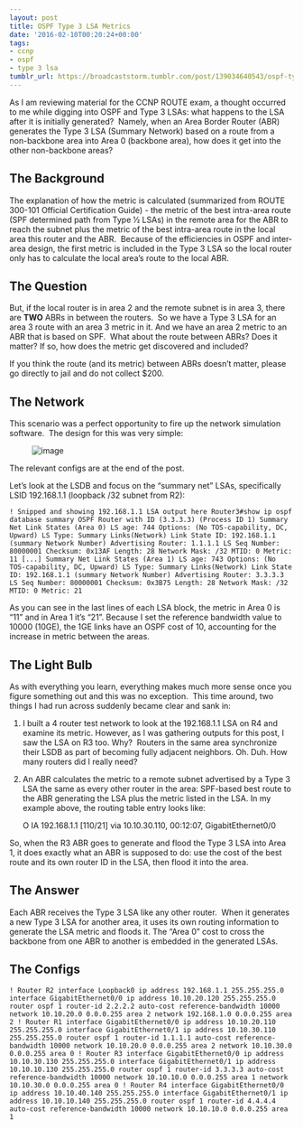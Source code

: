 ```yaml
---
layout: post
title: OSPF Type 3 LSA Metrics
date: '2016-02-10T00:20:24+00:00'
tags:
- ccnp
- ospf
- type 3 lsa
tumblr_url: https://broadcaststorm.tumblr.com/post/139034640543/ospf-type-3-lsa-metrics
---
```

As I am reviewing material for the CCNP ROUTE exam, a thought occurred to me while digging into OSPF and Type 3 LSAs: what happens to the LSA after it is initially generated? &nbsp;Namely, when an Area Border Router (ABR) generates the Type 3 LSA (Summary Network) based on a route from a non-backbone area into Area 0 (backbone area), how does it get into the other non-backbone areas?

## The Background

The explanation of how the metric is calculated (summarized from ROUTE 300-101 Official Certification Guide) - the metric of the best intra-area route (SPF determined path from Type ½ LSAs) in the remote area for the ABR to reach the subnet plus the metric of the best intra-area route in the local area this router and the ABR. &nbsp;Because of the efficiencies in OSPF and inter-area design, the first metric is included in the Type 3 LSA so the local router only has to calculate the local area’s route to the local ABR.

## The Question

But, if the local router is in area 2 and the remote subnet is in area 3, there are **TWO** ABRs in between the routers. &nbsp;So we have a Type 3 LSA for an area 3 route with an area 3 metric in it. And we have an area 2 metric to an ABR that is based on SPF. &nbsp;What about the route between ABRs? Does it matter? If so, how does the metric get discovered and included?

If you think the route (and its metric) between ABRs doesn’t matter, please go directly to jail and do not collect $200.

## The Network

This scenario was a perfect opportunity to fire up the network simulation software. &nbsp;The design for this was very simple:

<figure data-orig-width="607" data-orig-height="118" class="tmblr-full"><img src="https://64.media.tumblr.com/faa57ff4b78bddc83a267807eb17868c/tumblr_inline_o2bfaaybOk1re93or_540.png" alt="image" data-orig-width="607" data-orig-height="118"></figure>

The relevant configs are at the end of the post.&nbsp;

Let’s look at the LSDB and focus on the “summary net” LSAs, specifically LSID 192.168.1.1 (loopback /32 subnet from R2):

    ! Snipped and showing 192.168.1.1 LSA output here Router3#show ip ospf database summary OSPF Router with ID (3.3.3.3) (Process ID 1) Summary Net Link States (Area 0) LS age: 744 Options: (No TOS-capability, DC, Upward) LS Type: Summary Links(Network) Link State ID: 192.168.1.1 (summary Network Number) Advertising Router: 1.1.1.1 LS Seq Number: 80000001 Checksum: 0x13AF Length: 28 Network Mask: /32 MTID: 0 Metric: 11 [...] Summary Net Link States (Area 1) LS age: 743 Options: (No TOS-capability, DC, Upward) LS Type: Summary Links(Network) Link State ID: 192.168.1.1 (summary Network Number) Advertising Router: 3.3.3.3 LS Seq Number: 80000001 Checksum: 0x3B75 Length: 28 Network Mask: /32 MTID: 0 Metric: 21

As you can see in the last lines of each LSA block, the metric in Area 0 is “11” and in Area 1 it’s “21”. Because I set the reference bandwidth value to 10000 (10GE), the 1GE links have an OSPF cost of 10, accounting for the increase in metric between the areas.

## The Light Bulb

As with everything you learn, everything makes much more sense once you figure something out and this was no exception. &nbsp;This time around, two things I had run across suddenly became clear and sank in:

1. I built a 4 router test network to look at the 192.168.1.1 LSA on R4 and examine its metric. However, as I was gathering outputs for this post, I saw the LSA on R3 too. Why? &nbsp;Routers in the same area synchronize their LSDB as part of becoming fully adjacent neighbors. Oh. Duh. How many routers did I really need?

2. An ABR calculates the metric to a remote subnet advertised by a Type 3 LSA the same as every other router in the area: SPF-based best route to the ABR generating the LSA plus the metric listed in the LSA. In my example above, the routing table entry looks like:

    O IA 192.168.1.1 [110/21] via 10.10.30.110, 00:12:07, GigabitEthernet0/0

So, when the R3 ABR goes to generate and flood the Type 3 LSA into Area 1, it does exactly what an ABR is supposed to do: use the cost of the best route and its own router ID in the LSA, then flood it into the area.

## The Answer

Each ABR receives the Type 3 LSA like any other router. &nbsp;When it generates a new Type 3 LSA for another area, it uses its own routing information to generate the LSA metric and floods it. The “Area 0” cost to cross the backbone from one ABR to another is embedded in the generated LSAs.

## The Configs

    ! Router R2 interface Loopback0 ip address 192.168.1.1 255.255.255.0 interface GigabitEthernet0/0 ip address 10.10.20.120 255.255.255.0 router ospf 1 router-id 2.2.2.2 auto-cost reference-bandwidth 10000 network 10.10.20.0 0.0.0.255 area 2 network 192.168.1.0 0.0.0.255 area 2 ! Router R1 interface GigabitEthernet0/0 ip address 10.10.20.110 255.255.255.0 interface GigabitEthernet0/1 ip address 10.10.30.110 255.255.255.0 router ospf 1 router-id 1.1.1.1 auto-cost reference-bandwidth 10000 network 10.10.20.0 0.0.0.255 area 2 network 10.10.30.0 0.0.0.255 area 0 ! Router R3 interface GigabitEthernet0/0 ip address 10.10.30.130 255.255.255.0 interface GigabitEthernet0/1 ip address 10.10.10.130 255.255.255.0 router ospf 1 router-id 3.3.3.3 auto-cost reference-bandwidth 10000 network 10.10.10.0 0.0.0.255 area 1 network 10.10.30.0 0.0.0.255 area 0 ! Router R4 interface GigabitEthernet0/0 ip address 10.10.40.140 255.255.255.0 interface GigabitEthernet0/1 ip address 10.10.10.140 255.255.255.0 router ospf 1 router-id 4.4.4.4 auto-cost reference-bandwidth 10000 network 10.10.10.0 0.0.0.255 area 1

